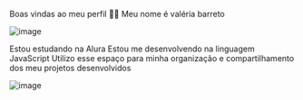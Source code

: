 Boas vindas ao meu perfil 💙💙
Meu nome é valéria barreto




![![image](https://github.com/ra8442026/ra8442026/assets/170681385/3f066e82-ed9b-4116-9602-4e5d9dc02f97)
](link)

Estou estudando na Alura
Estou me desenvolvendo na linguagem JavaScript
Utilizo esse espaço para minha organização e compartilhamento dos meu projetos desenvolvidos





![![image](https://github.com/ra8442026/ra8442026/assets/170681385/6a79ddcb-4058-428c-ba1a-b5e7e2bef813)
](link)

